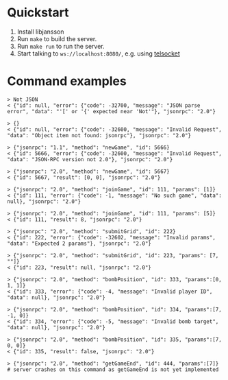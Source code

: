 # Quickstart

1. Install libjansson
2. Run `make` to build the server.
3. Run `make run` to run the server.
4. Start talking to `ws://localhost:8080/`, e.g. using [telsocket](http://telsocket.org/)

# Command examples
    > Not JSON
    < {"id": null, "error": {"code": -32700, "message": "JSON parse error", "data": "'[' or '{' expected near 'Not'"}, "jsonrpc": "2.0"}

    > {}
    < {"id": null, "error": {"code": -32600, "message": "Invalid Request", "data": "Object item not found: jsonrpc"}, "jsonrpc": "2.0"}

    > {"jsonrpc": "1.1", "method": "newGame", "id": 5666}
    < {"id": 5666, "error": {"code": -32600, "message": "Invalid Request", "data": "JSON-RPC version not 2.0"}, "jsonrpc": "2.0"}

    > {"jsonrpc": "2.0", "method": "newGame", "id": 5667}
    < {"id": 5667, "result": [0, 0], "jsonrpc": "2.0"}

    > {"jsonrpc": "2.0", "method": "joinGame", "id": 111, "params": [1]}
    < {"id": 111, "error": {"code": -1, "message": "No such game", "data": null}, "jsonrpc": "2.0"}

    > {"jsonrpc": "2.0", "method": "joinGame", "id": 111, "params": [5]}
    < {"id": 111, "result": 8, "jsonrpc": "2.0"}

    > {"jsonrpc": "2.0", "method": "submitGrid", "id": 222}
    < {"id": 222, "error": {"code": -32602, "message": "Invalid params", "data": "Expected 2 params"}, "jsonrpc": "2.0"}

    > {"jsonrpc": "2.0", "method": "submitGrid", "id": 223, "params": [7, ""]}
    < {"id": 223, "result": null, "jsonrpc": "2.0"}

    > {"jsonrpc": "2.0", "method": "bombPosition", "id": 333, "params":[0, 1, 1]}
    < {"id": 333, "error": {"code": -4, "message": "Invalid player ID", "data": null}, "jsonrpc": "2.0"}

    > {"jsonrpc": "2.0", "method": "bombPosition", "id": 334, "params":[7, -1, 0]}
    < {"id": 334, "error": {"code": -5, "message": "Invalid bomb target", "data": null}, "jsonrpc": "2.0"}

    > {"jsonrpc": "2.0", "method": "bombPosition", "id": 335, "params":[7, 0, 0]}
    < {"id": 335, "result": false, "jsonrpc": "2.0"}

    > {"jsonrpc": "2.0", "method": "getGameEnd", "id": 444, "params":[7]}
    # server crashes on this command as getGameEnd is not yet implemented
